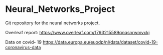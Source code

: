 # Neural_Networks_Project
Git repository for the neural networks project.

Overleaf report: https://www.overleaf.com/1793215589qnqsnrwmvxkj

Data on covid- 19 https://data.europa.eu/euodp/nl/data/dataset/covid-19-coronavirus-data
